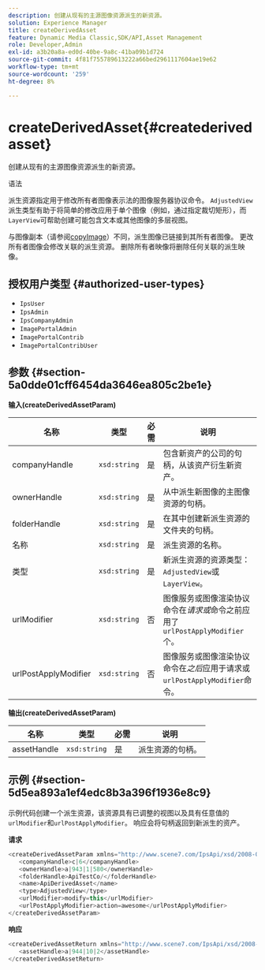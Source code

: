 ```yaml
---
description: 创建从现有的主源图像资源派生的新资源。
solution: Experience Manager
title: createDerivedAsset
feature: Dynamic Media Classic,SDK/API,Asset Management
role: Developer,Admin
exl-id: a3b20a8a-ed0d-40be-9a8c-41ba09b1d724
source-git-commit: 4f81f755789613222a66bed2961117604ae19e62
workflow-type: tm+mt
source-wordcount: '259'
ht-degree: 8%

---
```


# createDerivedAsset{#createderivedasset}

创建从现有的主源图像资源派生的新资源。

语法

<!--<a id="section_FE43FF204ED644C2AC901AF45982E942"></a>-->

派生资源指定用于修改所有者图像表示法的图像服务器协议命令。 `AdjustedView`派生类型有助于将简单的修改应用于单个图像（例如，通过指定裁切矩形），而`LayerView`可帮助创建可能包含文本或其他图像的多层视图。

与图像副本（请参阅[copyImage](../../../operations/c-operations-intro/c-methods/r-copy-image.md#reference-0785131e690b4ad08be69172023f35d0)）不同，派生图像已链接到其所有者图像。 更改所有者图像会修改关联的派生资源。 删除所有者映像将删除任何关联的派生映像。

## 授权用户类型 {#authorized-user-types}

* `IpsUser`
* `IpsAdmin`
* `IpsCompanyAdmin`
* `ImagePortalAdmin`
* `ImagePortalContrib`
* `ImagePortalContribUser`

## 参数 {#section-5a0dde01cff6454da3646ea805c2be1e}

**输入(createDerivedAssetParam)**

| 名称 | 类型 | 必需 | 说明 |
|---|---|---|---|
| companyHandle | `xsd:string` | 是 | 包含新资产的公司的句柄，从该资产衍生新资产。 |
| ownerHandle | `xsd:string` | 是 | 从中派生新图像的主图像资源的句柄。 |
| folderHandle | `xsd:string` | 是 | 在其中创建新派生资源的文件夹的句柄。 |
| 名称 | `xsd:string` | 是 | 派生资源的名称。 |
| 类型 | `xsd:string` | 是 | 新派生资源的资源类型： `AdjustedView`或`LayerView`。 |
| urlModifier | `xsd:string` | 否 | 图像服务或图像渲染协议命令在&#x200B;*请求或*&#x200B;命令之前应用了`urlPostApplyModifier`个。 |
| urlPostApplyModifier | `xsd:string` | 否 | 图像服务或图像渲染协议命令在&#x200B;*之后*&#x200B;应用于请求或`urlPostApplyModifier`命令。 |

**输出(createDerivedAssetParam)**

| 名称 | 类型 | 必需 | 说明 |
|---|---|---|---|
| assetHandle | `xsd:string` | 是 | 派生资源的句柄。 |

## 示例 {#section-5d5ea893a1ef4edc8b3a396f1936e8c9}

示例代码创建一个派生资源，该资源具有已调整的视图以及具有任意值的`urlModifier`和`urlPostApplyModifier`。 响应会将句柄返回到新派生的资产。

**请求**

```java
<createDerivedAssetParam xmlns="http://www.scene7.com/IpsApi/xsd/2008-01-15">
   <companyHandle>c|6</companyHandle>
   <ownerHandle>a|943|1|580</ownerHandle>
   <folderHandle>ApiTestCo/</folderHandle>
   <name>ApiDerivedAsset</name>
   <type>AdjustedView</type>
   <urlModifier>modify=this</urlModifier>
   <urlPostApplyModifier>action=awesome</urlPostApplyModifier>
</createDerivedAssetParam>
```

**响应**

```java
<createDerivedAssetReturn xmlns="http://www.scene7.com/IpsApi/xsd/2008-01-15">
   <assetHandle>a|944|10|2</assetHandle>
</createDerivedAssetReturn>
```
